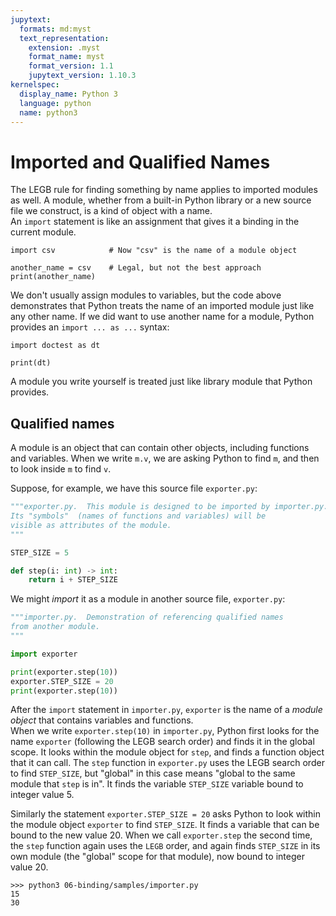 ```yaml
---
jupytext:
  formats: md:myst
  text_representation:
    extension: .myst
    format_name: myst
    format_version: 1.1
    jupytext_version: 1.10.3
kernelspec:
  display_name: Python 3
  language: python
  name: python3
---
```

# Imported and Qualified Names

The LEGB rule for finding something by name applies to imported 
modules as well.  A module, whether from a built-in Python library 
or a new source file we construct, is a kind of object with a name.  
An `import` statement is like an assignment that gives it a binding 
in the current module.  

```{code-cell} python3
import csv            # Now "csv" is the name of a module object

another_name = csv    # Legal, but not the best approach
print(another_name)
```
We don't usually assign modules to variables, but the code above 
demonstrates that Python treats the name of an imported module just 
like any other name.   If we did want to use another name for a 
module, Python provides an `import ... as ...` syntax: 

```{code-cell}  python3
import doctest as dt

print(dt)
```

A module you write yourself is treated just like library module that 
Python provides.

## Qualified names

 A module is an object that can contain other objects, including 
 functions and variables.   When we write `m.v`, we are asking 
 Python to find `m`, and then to look inside `m` to find `v`.  

Suppose, for example, we have this source file `exporter.py`:

```python
"""exporter.py.  This module is designed to be imported by importer.py.
Its "symbols"  (names of functions and variables) will be
visible as attributes of the module.
"""

STEP_SIZE = 5

def step(i: int) -> int:
    return i + STEP_SIZE
```

We might _import_ it as a module in another source file, `exporter.py`:

```python
"""importer.py.  Demonstration of referencing qualified names
from another module.
"""

import exporter

print(exporter.step(10))
exporter.STEP_SIZE = 20
print(exporter.step(10))
```

After the `import` statement in `importer.py`, `exporter` is the 
name of a _module object_ that contains variables and functions.  
When we write `exporter.step(10)` in `importer.py`, Python first 
looks for the name `exporter` (following the LEGB search order) and 
finds it in the global scope.  It looks within the module object for 
`step`, and finds a function object that it can call.  The `step` 
function in `exporter.py` uses the LEGB search order to find 
`STEP_SIZE`, but "global" in this case means "global to the same 
module that `step` is in".  It finds the variable `STEP_SIZE` 
variable bound to integer value 5. 

Similarly the statement `exporter.STEP_SIZE = 20` asks Python to
look within the module object `exporter` to find `STEP_SIZE`. 
It finds a variable that can be bound to the new value 20.
When we call 
`exporter.step` the second time, the `step` function again uses the 
`LEGB` order, and again finds `STEP_SIZE` in its own module (the 
"global" scope for that module), now bound to integer value 20. 

```shell
>>> python3 06-binding/samples/importer.py
15
30
```






